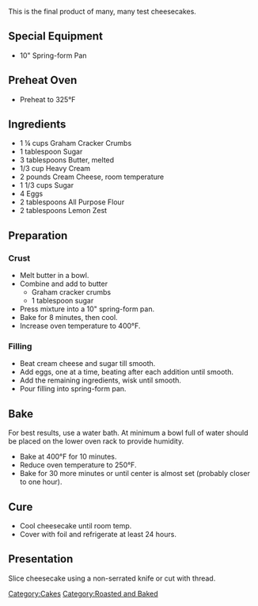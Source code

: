 This is the final product of many, many test cheesecakes.

## Special Equipment

-   10" Spring-form Pan

## Preheat Oven

-   Preheat to 325°F

## Ingredients

-   1 ¼ cups Graham Cracker Crumbs
-   1 tablespoon Sugar
-   3 tablespoons Butter, melted
-   1/3 cup Heavy Cream
-   2 pounds Cream Cheese, room temperature
-   1 1/3 cups Sugar
-   4 Eggs
-   2 tablespoons All Purpose Flour
-   2 tablespoons Lemon Zest

## Preparation

### Crust

-   Melt butter in a bowl.
-   Combine and add to butter
    -   Graham cracker crumbs
    -   1 tablespoon sugar
-   Press mixture into a 10" spring-form pan.
-   Bake for 8 minutes, then cool.
-   Increase oven temperature to 400°F.

### Filling

-   Beat cream cheese and sugar till smooth.
-   Add eggs, one at a time, beating after each addition until smooth.
-   Add the remaining ingredients, wisk until smooth.
-   Pour filling into spring-form pan.

## Bake

For best results, use a water bath. At minimum a bowl full of water
should be placed on the lower oven rack to provide humidity.

-   Bake at 400°F for 10 minutes.
-   Reduce oven temperature to 250°F.
-   Bake for 30 more minutes or until center is almost set (probably
    closer to one hour).

## Cure

-   Cool cheesecake until room temp.
-   Cover with foil and refrigerate at least 24 hours.

## Presentation

Slice cheesecake using a non-serrated knife or cut with thread.

[Category:Cakes](Category:Cakes "wikilink") [Category:Roasted and
Baked](Category:Roasted_and_Baked "wikilink")